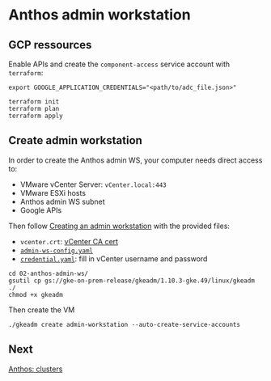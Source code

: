 # Anthos admin workstation

## GCP ressources

Enable APIs and create the `component-access` service account with `terraform`:

```
export GOOGLE_APPLICATION_CREDENTIALS="<path/to/adc_file.json>"

terraform init
terraform plan
terraform apply
```

## Create admin workstation

In order to create the Anthos admin WS, your computer needs direct access to:

* VMware vCenter Server: `vCenter.local:443`
* VMware ESXi hosts
* Anthos admin WS subnet
* Google APIs

Then follow [Creating an admin workstation](https://cloud.google.com/anthos/clusters/docs/on-prem/latest/how-to/create-admin-workstation) with the provided files:

* `vcenter.crt`: [vCenter CA cert]((https://cloud.google.com/anthos/clusters/docs/on-prem/latest/how-to/minimal-create-clusters))
* [`admin-ws-config.yaml`](./admin-ws-config.yaml)
* [`credential.yaml`](./credential.yaml): fill in vCenter username and password

```
cd 02-anthos-admin-ws/
gsutil cp gs://gke-on-prem-release/gkeadm/1.10.3-gke.49/linux/gkeadm ./
chmod +x gkeadm
```

Then create the VM

```
./gkeadm create admin-workstation --auto-create-service-accounts
```

## Next

[Anthos: clusters](../03-anthos-clusters/README.md)
